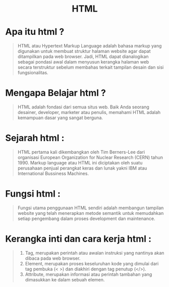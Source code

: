 <h1 align="center">HTML</h1>

# Apa itu html ?
> HTML atau Hypertext Markup Language adalah bahasa markup yang digunakan untuk membuat struktur halaman website agar dapat ditampilkan pada web browser. Jadi, HTML dapat dianalogikan sebagai pondasi awal dalam menyusun kerangka halaman web secara terstruktur sebelum membahas terkait tampilan desain dan sisi fungsionalitas.

# Mengapa Belajar html ?
> HTML adalah fondasi dari semua situs web. Baik Anda seorang desainer, developer, marketer atau penulis, memahami HTML adalah kemampuan dasar yang sangat berguna. 

# Sejarah html : 
> HTML pertama kali dikembangkan oleh Tim Berners-Lee dari organisasi European Organization for Nuclear Research (CERN) tahun 1990. Markup language atau HTML ini diciptakan oleh suatu perusahaan penjual perangkat keras dan lunak yakni IBM atau International Bussiness Machines.

# Fungsi html : 
> Fungsi utama penggunaan HTML sendiri adalah membangun tampilan website yang telah menerapkan metode semantik untuk memudahkan setiap pengembang dalam proses development dan maintenance.

# Kerangka inti dan cara kerja html :
> 1. Tag, merupakan perintah atau awalan instruksi yang nantinya akan dibaca pada web browser. 
> 2. Element, merupakan proses keseluruhan kode yang dimulai dari tag pembuka (< >) dan diakhiri dengan tag penutup (</>).
> 3. Attribute, merupakan informasi atau perintah tambahan yang dimasukkan ke dalam sebuah elemen.

